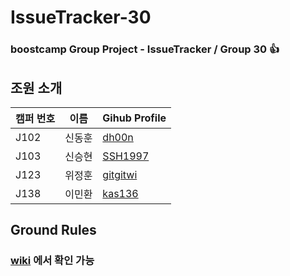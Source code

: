 # IssueTracker-30
### boostcamp Group Project - IssueTracker / Group 30 👍 <br>

## 조원 소개
|캠퍼 번호|이름|Gihub Profile|
|---|---|---|
|J102|신동훈|[dh00n](https://github.com/dh00n)|
|J103|신승현|[SSH1997](https://github.com/SSH1997)|
|J123|위정훈|[gitgitwi](https://github.com/gitgitWi)|
|J138|이민환|[kas136](https://github.com/kas136)|

## Ground Rules
### [wiki](https://github.com/boostcamp-2020/IssueTracker-30/wiki/Group-30---Ground-Rules) 에서 확인 가능
